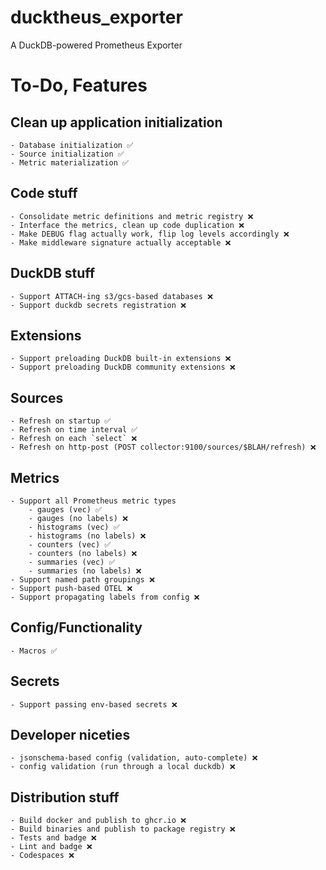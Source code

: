 # ducktheus_exporter
A DuckDB-powered Prometheus Exporter


# To-Do, Features
## Clean up application initialization
    - Database initialization ✅
    - Source initialization ✅
    - Metric materialization ✅

## Code stuff
    - Consolidate metric definitions and metric registry ❌
    - Interface the metrics, clean up code duplication ❌
    - Make DEBUG flag actually work, flip log levels accordingly ❌
    - Make middleware signature actually acceptable ❌

## DuckDB stuff
    - Support ATTACH-ing s3/gcs-based databases ❌
    - Support duckdb secrets registration ❌

## Extensions
    - Support preloading DuckDB built-in extensions ❌
    - Support preloading DuckDB community extensions ❌

## Sources
    - Refresh on startup ✅
    - Refresh on time interval ✅
    - Refresh on each `select` ❌
    - Refresh on http-post (POST collector:9100/sources/$BLAH/refresh) ❌

## Metrics
    - Support all Prometheus metric types
        - gauges (vec) ✅
        - gauges (no labels) ❌
        - histograms (vec) ✅
        - histograms (no labels) ❌
        - counters (vec) ✅
        - counters (no labels) ❌
        - summaries (vec) ✅
        - summaries (no labels) ❌
    - Support named path groupings ❌
    - Support push-based OTEL ❌
    - Support propagating labels from config ❌

## Config/Functionality
    - Macros ✅

## Secrets
    - Support passing env-based secrets ❌

## Developer niceties
    - jsonschema-based config (validation, auto-complete) ❌
    - config validation (run through a local duckdb) ❌

## Distribution stuff
    - Build docker and publish to ghcr.io ❌
    - Build binaries and publish to package registry ❌
    - Tests and badge ❌
    - Lint and badge ❌
    - Codespaces ❌

